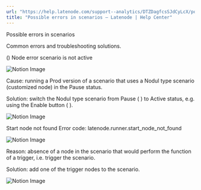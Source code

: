 ```yaml
---
url: "https://help.latenode.com/support--analytics/DTZDagfcsSJdCyLcX/possible-errors-in-scenarios/DTZDageZiktNsQHKWE"
title: "Possible errors in scenarios – Latenode | Help Center"
---
```


 Possible errors in scenarios

Common errors and troubleshooting solutions.


 () Node error scenario is not active

![Notion Image](https://www.notion.so/image/https%A%F%Fprod-files-secure.s.us-west-.amazonaws.com%Ffbefde--fff--dca%Feaaec-c-e--cfda%FUntitled.png?table=block&id=d-a-e-ac-dde&cache=v)

Cause: running a Prod version of a scenario that uses a Nodul type scenario (customized node) in the Pause status.

Solution: switch the Nodul type scenario from Pause (  ) to Active status, e.g. using the Enable button (  ).

![Notion Image](https://www.notion.so/image/https%A%F%Fprod-files-secure.s.us-west-.amazonaws.com%Ffbefde--fff--dca%Fafcaff--df-a-bbddc%FUntitled.png?table=block&id=d-a-cc-bd-cdabcb&cache=v)

 Start node not found Error code: latenode.runner.start\_node\_not\_found

![Notion Image](https://www.notion.so/image/https%A%F%Fprod-files-secure.s.us-west-.amazonaws.com%Ffbefde--fff--dca%Fcfae-e-b-a-caaf%FUntitled.png?table=block&id=d-a--a-fedfe&cache=v)

Reason: absence of a node in the scenario that would perform the function of a trigger, i.e. trigger the scenario.

Solution: add one of the trigger nodes to the scenario.

![Notion Image](https://www.notion.so/image/https%A%F%Fprod-files-secure.s.us-west-.amazonaws.com%Ffbefde--fff--dca%Fcf-c--a-cdfeda%FUntitled.png?table=block&id=d-a--abc-ecfe&cache=v)